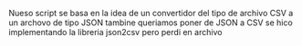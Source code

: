 Nueso script se basa en la idea de un convertidor del tipo de archivo CSV a un archovo de tipo JSON
tambine queriamos poner de JSON a CSV se hico implementando la libreria json2csv pero perdi en archivo 
